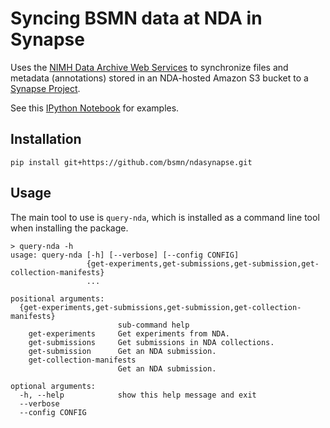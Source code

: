 # Syncing BSMN data at NDA in Synapse

Uses the [NIMH Data Archive Web Services](https://data-archive.nimh.nih.gov/API) to synchronize files and metadata (annotations) stored in an NDA-hosted Amazon S3 bucket to a [Synapse Project](https://www.synapse.org/bsmn_private).

See this [IPython Notebook](docs/NDA_Data_from_GUID_API.ipynb) for examples.

## Installation

```
pip install git+https://github.com/bsmn/ndasynapse.git
```

## Usage

The main tool to use is `query-nda`, which is installed as a command line tool when installing the package.

``` shell
> query-nda -h
usage: query-nda [-h] [--verbose] [--config CONFIG]
                 {get-experiments,get-submissions,get-submission,get-collection-manifests}
                 ...

positional arguments:
  {get-experiments,get-submissions,get-submission,get-collection-manifests}
                        sub-command help
    get-experiments     Get experiments from NDA.
    get-submissions     Get submissions in NDA collections.
    get-submission      Get an NDA submission.
    get-collection-manifests
                        Get an NDA submission.

optional arguments:
  -h, --help            show this help message and exit
  --verbose
  --config CONFIG

```

